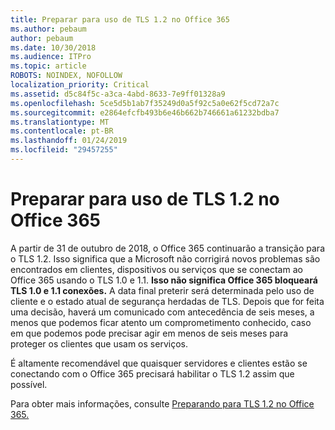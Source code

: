 ```yaml
---
title: Preparar para uso de TLS 1.2 no Office 365
ms.author: pebaum
author: pebaum
ms.date: 10/30/2018
ms.audience: ITPro
ms.topic: article
ROBOTS: NOINDEX, NOFOLLOW
localization_priority: Critical
ms.assetid: d5c84f5c-a3ca-4abd-8633-7e9ff01328a9
ms.openlocfilehash: 5ce5d5b1ab7f35249d0a5f92c5a0e62f5cd72a7c
ms.sourcegitcommit: e2864efcfb493b6e46b662b746661a61232bdba7
ms.translationtype: MT
ms.contentlocale: pt-BR
ms.lasthandoff: 01/24/2019
ms.locfileid: "29457255"
---
```

# <a name="prepare-for-use-of-tls-12-in-office-365"></a>Preparar para uso de TLS 1.2 no Office 365

A partir de 31 de outubro de 2018, o Office 365 continuarão a transição para o TLS 1.2. Isso significa que a Microsoft não corrigirá novos problemas são encontrados em clientes, dispositivos ou serviços que se conectam ao Office 365 usando o TLS 1.0 e 1.1. **Isso não significa Office 365 bloqueará TLS 1.0 e 1.1 conexões.** A data final preterir será determinada pelo uso de cliente e o estado atual de segurança herdadas de TLS. Depois que for feita uma decisão, haverá um comunicado com antecedência de seis meses, a menos que podemos ficar atento um comprometimento conhecido, caso em que podemos pode precisar agir em menos de seis meses para proteger os clientes que usam os serviços. 
  
É altamente recomendável que quaisquer servidores e clientes estão se conectando com o Office 365 precisará habilitar o TLS 1.2 assim que possível.
  
Para obter mais informações, consulte [Preparando para TLS 1.2 no Office 365.](https://support.microsoft.com/help/4057306/preparing-for-tls-1-2-in-office-365)
  


